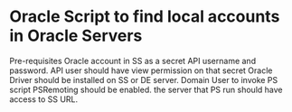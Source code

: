 # Oracle Script to find local accounts in Oracle Servers
Pre-requisites
Oracle account in SS as a secret
API username and password. API user should have view permission on that secret
Oracle Driver should be installed on SS or DE server.
Domain User to invoke PS script
PSRemoting should be enabled.
the server that PS run should have access to SS URL. 